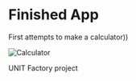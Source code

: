 # Finished App

First attempts to make a calculator))

![Calculator](https://github.com/serjkarev/Calculator/blob/master/demo/сalc.gif)

UNIT Factory project
